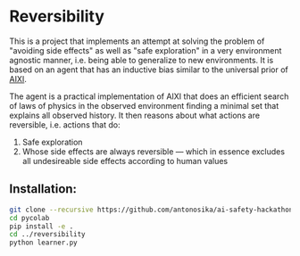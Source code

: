 # Reversibility

This is a project that implements an attempt at solving the problem of "avoiding side effects" as well as "safe exploration" in a very environment agnostic manner, i.e. being able to generalize to new environments.
It is based on an agent that has an inductive bias similar to the universal prior of [AIXI](https://arxiv.org/pdf/cs/0004001.pdf).

The agent is a practical implementation of AIXI that does an efficient search of laws of physics in the
observed environment finding a minimal set that explains all observed history. It
then reasons about what actions are reversible, i.e. actions that do:
1. Safe exploration
2. Whose side effects are always reversible –– which in essence excludes all
undesireable side effects according to human values

## Installation:

```bash
git clone --recursive https://github.com/antonosika/ai-safety-hackathon
cd pycolab
pip install -e .
cd ../reversibility
python learner.py
```

